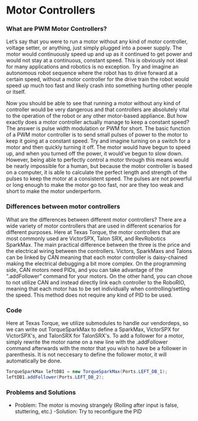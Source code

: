 # Motor Controllers

### What are PWM Motor Controllers?

Let’s say that you were to run a motor without any kind of motor controller, voltage setter, or anything, just simply plugged into a power supply. The motor would continuously speed up and up as it continued to get power and would not stay at a continuous, constant speed. This is obviously not ideal for many applications and robotics is no exception. Try and imagine an autonomous robot sequence where the robot has to drive forward at a certain speed, without a motor controller for the drive train the robot would speed up much too fast and likely crash into something hurting other people or itself.

Now you should be able to see that running a motor without any kind of controller would be very dangerous and that controllers are absolutely vital to the operation of the robot or any other motor-based appliance. But how exactly does a motor controller actually manage to keep a constant speed? The answer is pulse width modulation or PWM for short. The basic function of a PWM motor controller is to send small pulses of power to the motor to keep it going at a constant speed. Try and imagine turning on a switch for a motor and then quickly turning it off. The motor would have begun to speed up, and when you turned off the power, it would’ve begun to slow down. However, being able to perfectly control a motor through this means would be nearly impossible for a human, but because the motor controller is based on a computer, it is able to calculate the perfect length and strength of the pulses to keep the motor at a consistent speed. The pulses are not powerful or long enough to make the motor go too fast, nor are they too weak and short to make the motor underperform.

### Differences between motor controllers

What are the differences between different motor controllers? There are a wide variety of motor controllers that are used in different scenarios for different purposes. Here at Texas Torque, the motor controllers that are most commonly used are VictorSPX, Talon SRX, and RevRobotics SparkMax. The main practical difference between the three is the price and the electrical wiring between the controllers. Victors, SparkMaxs and Talons can be linked by CAN meaning that each motor controller is daisy-chained making the electrical debugging a bit more complex. On the programming side, CAN motors need PIDs, and you can take advantage of the “.addFollower” command for your motors. On the other hand, you can chose to not utilize CAN and instead directly link each controller to the RoboRIO, meaning that each motor has to be set individually when controlling/setting the speed. This method does not require any kind of PID to be used.

### Code

Here at Texas Torque, we utilize submodules to handle our vendordeps, so we can write out TorqueSparkMax to define a SparkMax, VictorSPX for VictorSPX's, and TalonSRX for TalonSRX's. To add a follower for a motor, simply rewrite the motor name on a new line with the .addFollower command afterwards with the motor that you wish to have be a follower in parenthesis. It is not neccesary to define the follower motor, it will automatically be done.

```java
TorqueSparkMax leftDB1 = new TorqueSparkMax(Ports.LEFT_DB_1);
leftDB1.addFollower(Ports.LEFT_DB_2);
```

### Problems and Solutions

* Problem: The motor is moving strangely (Rolling after input is false, stuttering, etc.)
    -Solution: Try to reconfigure the PID

